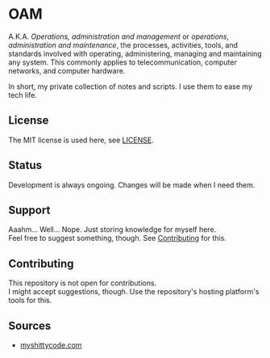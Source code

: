 # OAM

A.K.A. _Operations, administration and management_ or _operations, administration and maintenance_, the processes, activities, tools, and standards involved with operating, administering, managing and maintaining any system. This commonly applies to telecommunication, computer networks, and computer hardware.

In short, my private collection of notes and scripts. I use them to ease my tech life.

## License

The MIT license is used here, see [LICENSE].

## Status

Development is always ongoing. Changes will be made when I need them.

## Support

Aaahm… Well… Nope. Just storing knowledge for myself here.<br/>
Feel free to suggest something, though. See [Contributing] for this.

## Contributing

This repository is not open for contributions.<br/>
I might accept suggestions, though. Use the repository's hosting platform's tools for this.

## Sources

- [myshittycode.com]

<!-- internal references -->
[contributing]: #contributing
[license]: LICENSE

<!-- external references -->
[myshittycode.com]: https://myshittycode.com/
